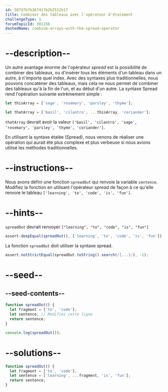 ```yaml
---
id: 587d7b7b367417b2b2512b17
title: Combiner des tableaux avec l'opérateur d'étalement
challengeType: 1
forumTopicId: 301156
dashedName: combine-arrays-with-the-spread-operator
---
```


# --description--

Un autre avantage énorme de l'opérateur <dfn>spread</dfn> est la possibilité de combiner des tableaux, ou d'insérer tous les éléments d'un tableau dans un autre, à n'importe quel index. Avec des syntaxes plus traditionnelles, nous pouvons concaténer des tableaux, mais cela ne nous permet de combiner des tableaux qu'à la fin de l'un, et au début d'un autre. La syntaxe Spread rend l'opération suivante extrêmement simple :

```js
let thisArray = ['sage', 'rosemary', 'parsley', 'thyme'];

let thatArray = ['basil', 'cilantro', ...thisArray, 'coriander'];
```

`thatArray` devrait avoir la valeur `['basil', 'cilantro', 'sage', 'rosemary', 'parsley', 'thyme', 'coriander']`.

En utilisant la syntaxe étalée (Spread), nous venons de réaliser une opération qui aurait été plus complexe et plus verbeuse si nous avions utilisé les méthodes traditionnelles.

# --instructions--

Nous avons défini une fonction `spreadOut` qui renvoie la variable `sentence`. Modifiez la fonction en utilisant l'opérateur <dfn>spread</dfn> de façon à ce qu'elle renvoie le tableau `['learning', 'to', 'code', 'is', 'fun']`.

# --hints--

`spreadOut` devrait renvoyer `["learning", "to", "code", "is", "fun"]`

```js
assert.deepEqual(spreadOut(), ['learning', 'to', 'code', 'is', 'fun']);
```

La fonction `spreadOut` doit utiliser la syntaxe spread.

```js
assert.notStrictEqual(spreadOut.toString().search(/[...]/), -1);
```

# --seed--

## --seed-contents--

```js
function spreadOut() {
  let fragment = ['to', 'code'];
  let sentence; // Modifiez cette ligne
  return sentence;
}

console.log(spreadOut());
```

# --solutions--

```js
function spreadOut() {
  let fragment = ['to', 'code'];
  let sentence = ['learning', ...fragment, 'is', 'fun'];
  return sentence;
}
```
